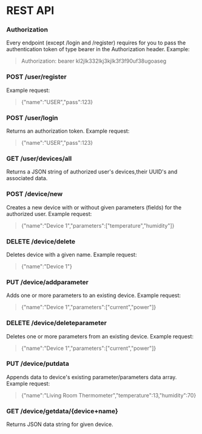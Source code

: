# REST API

### Authorization
Every endpoint (except /login and /register) requires for you to pass the authentication token of type bearer in the Authorization header.
Example: 
> Authorization: bearer kl2jlk332lkj3kjlk3f3f90uf38ugoaseg

### POST /user/register
Example request: 
> {"name":"USER","pass":123}

### POST /user/login
Returns an authorization token.
Example request: 
> {"name":"USER","pass":123}

### GET /user/devices/all
Returns a JSON string of authorized user's devices,their UUID's and associated data.

### POST /device/new
Creates a new device with or without given parameters (fields) for the authorized user.
Example request:
> {"name":"Device 1","parameters":["temperature","humidity"]}

### DELETE /device/delete
Deletes device with a given name.
Example request: 
> {"name":"Device 1"}

### PUT /device/addparameter
Adds one or more parameters to an existing device.
Example request:
> {"name":"Device 1","parameters":["current","power"]}

### DELETE /device/deleteparameter
Deletes one or more parameters from an existing device.
Example request:
> {"name":"Device 1","parameters":["current","power"]}

### PUT /device/putdata
Appends data to device's existing parameter/parameters data array.
Example request:
> {"name":"Living Room Thermometer","temperature":13,"humidity":70}

### GET /device/getdata/{device+name}
Returns JSON data string for given device.

